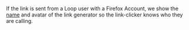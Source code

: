 If the link is sent from a Loop user with a Firefox Account, we show the [name](#start-call-name) and avatar of the link generator so the link-clicker knows who they are calling.

